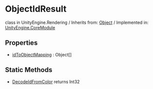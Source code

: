 # ObjectIdResult
class in UnityEngine.Rendering
 / Inherits from: <a href="https://docs.unity3d.com/6000.1/Documentation/ScriptReference/Object.html">Object</a> / Implemented in: <a href="https://docs.unity3d.com/6000.1/Documentation/ScriptReference/UnityEngine.CoreModule.html">UnityEngine.CoreModule</a>

## Properties
- <a href="https://docs.unity3d.com/6000.1/Documentation/ScriptReference/ObjectIdResult-idToObjectMapping.html">idToObjectMapping</a> : Object[]

## Static Methods
- <a href="https://docs.unity3d.com/6000.1/Documentation/ScriptReference/ObjectIdResult.DecodeIdFromColor.html">DecodeIdFromColor</a> returns Int32
